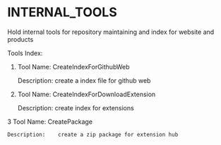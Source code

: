 # INTERNAL_TOOLS
Hold internal tools for repository maintaining and index for website and products

Tools Index:

1. 	Tool Name:	CreateIndexForGithubWeb

	Description:	create a index file for github web 	

2. 	Tool Name:	CreateIndexForDownloadExtension
 	
	Description:	create index for extensions

3	Tool Name:	CreatePackage

	Description:	create a zip package for extension hub	

	
